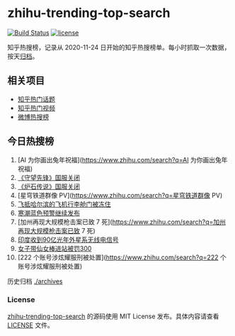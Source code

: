 # zhihu-trending-top-search

[![Build Status](https://github.com/justjavac/zhihu-trending-top-search/workflows/ci/badge.svg?branch=main)](https://github.com/justjavac/zhihu-trending-top-search/actions)
[![license](https://img.shields.io/github/license/justjavac/zhihu-trending-top-search)](https://github.com/justjavac/zhihu-trending-top-search/blob/main/LICENSE)

知乎热搜榜，记录从 2020-11-24
日开始的知乎热搜榜单。每小时抓取一次数据，按天[归档](./archives)。

## 相关项目

- [知乎热门话题](https://github.com/justjavac/zhihu-trending-hot-questions)
- [知乎热门视频](https://github.com/justjavac/zhihu-trending-hot-video)
- [微博热搜榜](https://github.com/justjavac/weibo-trending-hot-search)

## 今日热搜榜

<!-- BEGIN -->
<!-- 最后更新时间 Tue Jan 24 2023 17:07:37 GMT+0800 (China Standard Time) -->

1. [AI 为你画出兔年祝福](https://www.zhihu.com/search?q=AI 为你画出兔年祝福)
1. [《守望先锋》国服关闭](https://www.zhihu.com/search?q=《守望先锋》国服关闭)
1. [《炉石传说》国服关闭](https://www.zhihu.com/search?q=《炉石传说》国服关闭)
1. [星穹铁道群像 PV](https://www.zhihu.com/search?q=星穹铁道群像 PV)
1. [飞抵哈尔滨的飞机行李舱门被冻住](https://www.zhihu.com/search?q=飞抵哈尔滨的飞机行李舱门被冻住)
1. [寒潮蓝色预警继续发布](https://www.zhihu.com/search?q=寒潮蓝色预警继续发布)
1. [加州再现大规模枪击案已致 7
   死](https://www.zhihu.com/search?q=加州再现大规模枪击案已致 7 死)
1. [印度收到90亿光年外星系无线电信号](https://www.zhihu.com/search?q=印度收到90亿光年外星系无线电信号)
1. [女子带仙女棒进站被罚300](https://www.zhihu.com/search?q=女子带仙女棒进站被罚300)
1. [222 个账号涉炫耀服刑被处置](https://www.zhihu.com/search?q=222
   个账号涉炫耀服刑被处置)

<!-- END -->

历史归档 [./archives](./archives)

### License

[zhihu-trending-top-search](https://github.com/justjavac/zhihu-trending-top-search)
的源码使用 MIT License 发布。具体内容请查看 [LICENSE](./LICENSE) 文件。
